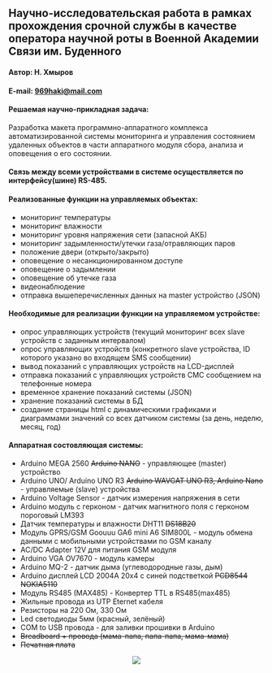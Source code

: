 ## Научно-исследовательская работа в рамках прохождения срочной службы в качестве оператора научной роты в Военной Академии Связи им. Буденного

#### Автор: Н. Хмыров
#### E-mail: 969haki@mail.com

#### Решаемая научно-прикладная задача:

Разработка макета программно-аппаратного комплекса автоматизированной системы мониторинга и управления состоянием удаленных объектов в части аппаратного модуля сбора, анализа и оповещения о его состоянии.

#### Связь между всеми устройствами в системе осуществляется по интерфейсу(шине) RS-485.

#### Реализованные функции на управляемых объектах: 

* мониторинг температуры
* мониторинг влажности
* мониторинг уровня напряжения сети (запасной АКБ)
* мониторинг задымленности/утечки газа/отравляющих паров
* положение двери (открыто/закрыто) 
* оповещение о несанкционированном доступе
* оповещение о задымлении
* оповещение об утечке газа
* видеонаблюдение
* отправка вышеперечисленных данных на master устройство (JSON)

#### Необходимые для реализации функции на управляемом устройстве: 

* опрос управляющих устройств (текущий мониторинг всех slave устройств с заданным интервалом)
* опрос управляющих устройств (конкретного slave устройства, ID которого указано во входящем SMS сообщении)
* вывод показаний с управляющих устройств на LCD-дисплей
* отправка показаний с управляющих устройств СМС сообщением на телефонные номера
* временное хранение показаний системы (JSON)
* хранение показаний системы в БД
* создание страницы html с динамическими графиками и диаграммами значений со всех датчиком системы (за день, неделю, месяц, год)

#### Аппаратная состовляющая системы:

* Arduino MEGA 2560 ~~Arduino NANO~~ - управляющее (master) устройство 
* Arduino UNO/ Arduino UNO R3 ~~Arduino WAVGAT UNO R3, Arduino Nano~~ - управляемые (slave) устройства
* Arduino Voltage Sensor - датчик измерения напряжения в сети 
* Arduino модуль с герконом - датчик магнитного поля с герконом пороговый LM393
* Датчик температуры и влажности DHT11 ~~DS18B20~~
* Модуль GPRS/GSM Goouuu GA6 mini A6 SIM800L - модуль обмена данными с мобильными устройствами по GSM каналу
* AC/DC Adapter 12V для питания GSM модуля
* Arduino VGA OV7670 - модуль камеры
* Arduino MQ-2 - датчик дыма (углеводородные газы, дым)
* Arduino дисплей LCD 2004A 20x4 с синей подстветкой ~~PCD8544 NOKIA5110~~
* Модуль RS485 (MAX485) - Конвертер TTL в RS485(max485)
* Жильные провода из UTP Eternet кабеля
* Резисторы на 220 Ом, 330 Ом
* Led светодиоды 5мм (красный, зелёный)
* COM to USB провода - для заливки прошивки в Arduino
* ~~Breadboard + провода (мама-папа, папа-папа, мама-мама)~~
* ~~Печатная плата~~

<p align="center">
  <img src="https://github.com/NekitJavaDev/VAS_ARDUINO/blob/master/src/img/stend_maket.jpg"/>
</p>